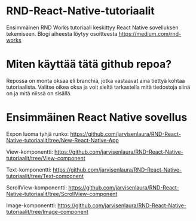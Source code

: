 # RND-React-Native-tutoriaalit
Ensimmäinen RND Works tutoriaali keskittyy React Native sovelluksen tekemiseen. 
Blogi aiheesta löytyy osoitteesta https://medium.com/rnd-works 

# Miten käyttää tätä github repoa?
Repossa on monta oksaa eli branchiä, jotka vastaavat aina tiettyä kohtaa tutoriaalista. 
Valitse oikea oksa ja voit sieltä tarkastella mitä tiedostoja siinä on ja mitä niissä on sisällä. 

# Ensimmäinen React Native sovellus

Expon luoma tyhjä runko: https://github.com/jarvisenlaura/RND-React-Native-tutoriaalit/tree/New-React-Native-App

View-komponentti:  https://github.com/jarvisenlaura/RND-React-Native-tutoriaalit/tree/View-component

Text-komponentti: https://github.com/jarvisenlaura/RND-React-Native-tutoriaalit/tree/Text-component

ScrollView-komponentti: https://github.com/jarvisenlaura/RND-React-Native-tutoriaalit/tree/ScrollView-component

Image-komponentti: https://github.com/jarvisenlaura/RND-React-Native-tutoriaalit/tree/Image-component
